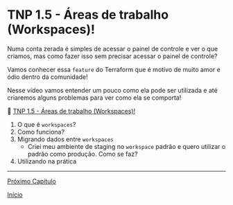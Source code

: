 # TNP 1.5 - Áreas de trabalho (Workspaces)!

Numa conta zerada é simples de acessar o painel de controle e ver o que criamos, mas como fazer isso sem precisar acessar o painel de controle?

Vamos conhecer essa `feature` do Terraform que é motivo de muito amor e ódio dentro da comunidade! 

Nesse vídeo vamos entender um pouco como ela pode ser utilizada e até criaremos alguns problemas para ver como ela se comporta!

🎥 [TNP 1.5 - Áreas de trabalho (Workspaces)!]()

1. O que é `workspaces`?
1. Como funciona?
1. Migrando dados entre `workspaces`
    * Criei meu ambiente de staging no `workspace` padrão e quero utilizar o padrão como produção. Como se faz?
1. Utilizando na prática

---

[Próximo Capítulo](/modulos/modulo_01/tnp_06.md)

[Início](/README.md)
